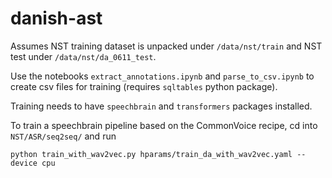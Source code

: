 # danish-ast

Assumes NST training dataset is unpacked under `/data/nst/train` and NST test under `/data/nst/da_0611_test`.

Use the notebooks `extract_annotations.ipynb` and `parse_to_csv.ipynb` to create csv files for training (requires `sqltables` python package).

Training needs to have `speechbrain` and `transformers` packages installed.

To train a speechbrain pipeline based on the CommonVoice recipe, cd into `NST/ASR/seq2seq/` and run
```
python train_with_wav2vec.py hparams/train_da_with_wav2vec.yaml --device cpu
```
